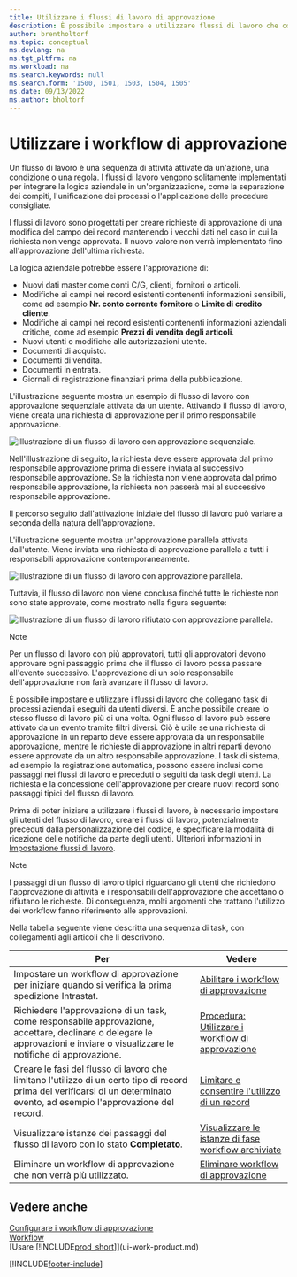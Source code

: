 ```yaml
---
title: Utilizzare i flussi di lavoro di approvazione
description: È possibile impostare e utilizzare flussi di lavoro che collegano le attività dei processi aziendali come la pubblicazione automatica o la richiesta e la concessione dell'approvazione per nuovi record.
author: brentholtorf
ms.topic: conceptual
ms.devlang: na
ms.tgt_pltfrm: na
ms.workload: na
ms.search.keywords: null
ms.search.form: '1500, 1501, 1503, 1504, 1505'
ms.date: 09/13/2022
ms.author: bholtorf
---
```

# Utilizzare i workflow di approvazione

Un flusso di lavoro è una sequenza di attività attivate da un'azione, una condizione o una regola. I flussi di lavoro vengono solitamente implementati per integrare la logica aziendale in un'organizzazione, come la separazione dei compiti, l'unificazione dei processi o l'applicazione delle procedure consigliate.

I flussi di lavoro sono progettati per creare richieste di approvazione di una modifica del campo dei record mantenendo i vecchi dati nel caso in cui la richiesta non venga approvata. Il nuovo valore non verrà implementato fino all'approvazione dell'ultima richiesta.

La logica aziendale potrebbe essere l'approvazione di:

- Nuovi dati master come conti C/G, clienti, fornitori o articoli.
- Modifiche ai campi nei record esistenti contenenti informazioni sensibili, come ad esempio **Nr. conto corrente fornitore** o **Limite di credito cliente**.
- Modifiche ai campi nei record esistenti contenenti informazioni aziendali critiche, come ad esempio **Prezzi di vendita degli articoli**.
- Nuovi utenti o modifiche alle autorizzazioni utente.
- Documenti di acquisto.
- Documenti di vendita.
- Documenti in entrata.
- Giornali di registrazione finanziari prima della pubblicazione.

L'illustrazione seguente mostra un esempio di flusso di lavoro con approvazione sequenziale attivata da un utente. Attivando il flusso di lavoro, viene creata una richiesta di approvazione per il primo responsabile approvazione.  

![Illustrazione di un flusso di lavoro con approvazione sequenziale.](media/Workflows/approval-flow.png)

Nell'illustrazione di seguito, la richiesta deve essere approvata dal primo responsabile approvazione prima di essere inviata al successivo responsabile approvazione. Se la richiesta non viene approvata dal primo responsabile approvazione, la richiesta non passerà mai al successivo responsabile approvazione.

Il percorso seguito dall'attivazione iniziale del flusso di lavoro può variare a seconda della natura dell'approvazione.  

L'illustrazione seguente mostra un'approvazione parallela attivata dall'utente. Viene inviata una richiesta di approvazione parallela a tutti i responsabili approvazione contemporaneamente.  

![Illustrazione di un flusso di lavoro con approvazione parallela.](media/Workflows/approval-flow-2.png)

Tuttavia, il flusso di lavoro non viene conclusa finché tutte le richieste non sono state approvate, come mostrato nella figura seguente:  

![Illustrazione di un flusso di lavoro rifiutato con approvazione parallela.](media/Workflows/approval-flow-3.png)

> [!NOTE]  
> Per un flusso di lavoro con più approvatori, tutti gli approvatori devono approvare ogni passaggio prima che il flusso di lavoro possa passare all'evento successivo. L'approvazione di un solo responsabile dell'approvazione non farà avanzare il flusso di lavoro.

È possibile impostare e utilizzare i flussi di lavoro che collegano task di processi aziendali eseguiti da utenti diversi. È anche possibile creare lo stesso flusso di lavoro più di una volta. Ogni flusso di lavoro può essere attivato da un evento tramite filtri diversi. Ciò è utile se una richiesta di approvazione in un reparto deve essere approvata da un responsabile approvazione, mentre le richieste di approvazione in altri reparti devono essere approvate da un altro responsabile approvazione. I task di sistema, ad esempio la registrazione automatica, possono essere inclusi come passaggi nei flussi di lavoro e preceduti o seguiti da task degli utenti. La richiesta e la concessione dell'approvazione per creare nuovi record sono passaggi tipici del flusso di lavoro.  

Prima di poter iniziare a utilizzare i flussi di lavoro, è necessario impostare gli utenti del flusso di lavoro, creare i flussi di lavoro, potenzialmente preceduti dalla personalizzazione del codice, e specificare la modalità di ricezione delle notifiche da parte degli utenti. Ulteriori informazioni in [Impostazione flussi di lavoro](across-set-up-workflows.md).

> [!NOTE]  
> I passaggi di un flusso di lavoro tipici riguardano gli utenti che richiedono l'approvazione di attività e i responsabili dell'approvazione che accettano o rifiutano le richieste. Di conseguenza, molti argomenti che trattano l'utilizzo dei workflow fanno riferimento alle approvazioni.  

 Nella tabella seguente viene descritta una sequenza di task, con collegamenti agli articoli che li descrivono.  

| **Per** | **Vedere** |
|--|--|
| Impostare un workflow di approvazione per iniziare quando si verifica la prima spedizione Intrastat. | [Abilitare i workflow di approvazione](across-how-to-enable-workflows.md) |
| Richiedere l'approvazione di un task, come responsabile approvazione, accettare, declinare o delegare le approvazioni e inviare o visualizzare le notifiche di approvazione. | [Procedura: Utilizzare i workflow di approvazione](across-how-use-approval-workflows.md) |
| Creare le fasi del flusso di lavoro che limitano l'utilizzo di un certo tipo di record prima del verificarsi di un determinato evento, ad esempio l'approvazione del record. | [Limitare e consentire l'utilizzo di un record](across-how-to-restrict-and-allow-usage-of-a-record.md) |
| Visualizzare istanze dei passaggi del flusso di lavoro con lo stato **Completato**. | [Visualizzare le istanze di fase workflow archiviate](across-how-to-view-archived-workflow-step-instances.md) |
| Eliminare un workflow di approvazione che non verrà più utilizzato. | [Eliminare workflow di approvazione](across-how-to-delete-workflows.md) |

## Vedere anche

[Configurare i workflow di approvazione](across-set-up-workflows.md)  
[Workflow](across-workflow.md)  
[Usare [!INCLUDE[prod_short](includes/prod_short.md)]](ui-work-product.md)  

[!INCLUDE[footer-include](includes/footer-banner.md)]
